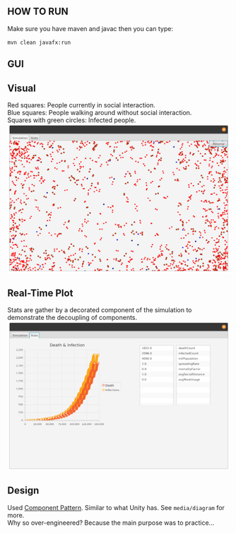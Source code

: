 ## HOW TO RUN
Make sure you have maven and javac then you can type:
```
mvn clean javafx:run
```
## GUI
## Visual
Red squares: People currently in social interaction.  
Blue squares: People walking around without social interaction.  
Squares with green circles: Infected people.  
![fig1](media/1.png)
## Real-Time Plot
Stats are gather by a decorated component of the simulation to demonstrate the decoupling of components.
![fig2](media/2.png)

## Design
Used [Component Pattern](https://gameprogrammingpatterns.com/component.html). Similar to what Unity has. See ```media/diagram``` for more.  
Why so over-engineered? Because the main purpose was to practice...